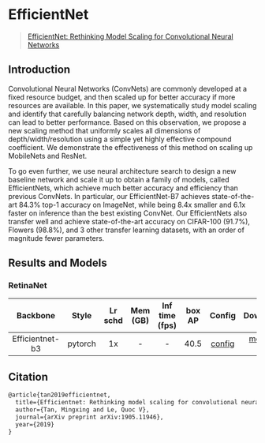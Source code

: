 # EfficientNet

> [EfficientNet: Rethinking Model Scaling for Convolutional Neural Networks](https://arxiv.org/abs/1905.11946v5)

<!-- [BACKBONE] -->

## Introduction

Convolutional Neural Networks (ConvNets) are commonly developed at a fixed resource budget, and then scaled up for
better accuracy if more resources are available. In this paper, we systematically study model scaling and identify that
carefully balancing network depth, width, and resolution can lead to better performance. Based on this observation, we
propose a new scaling method that uniformly scales all dimensions of depth/width/resolution using a simple yet highly
effective compound coefficient. We demonstrate the effectiveness of this method on scaling up MobileNets and ResNet.

To go even further, we use neural architecture search to design a new baseline network and scale it up to obtain a
family of models, called EfficientNets, which achieve much better accuracy and efficiency than previous ConvNets. In
particular, our EfficientNet-B7 achieves state-of-the-art 84.3% top-1 accuracy on ImageNet, while being 8.4x smaller and
6.1x faster on inference than the best existing ConvNet. Our EfficientNets also transfer well and achieve
state-of-the-art accuracy on CIFAR-100 (91.7%), Flowers (98.8%), and 3 other transfer learning datasets, with an order
of magnitude fewer parameters.

## Results and Models

### RetinaNet

|    Backbone     |  Style  | Lr schd | Mem (GB) | Inf time (fps) | box AP |                         Config                          |                                                                                                                                                                              Download                                                                                                                                                                              |
|:---------------:|:-------:|:-------:|:--------:|:--------------:|:------:|:-------------------------------------------------------:|:------------------------------------------------------------------------------------------------------------------------------------------------------------------------------------------------------------------------------------------------------------------------------------------------------------------------------------------------------------------:|
| Efficientnet-b3 | pytorch |   1x    |    -     |       -        |  40.5  | [config](./retinanet_effb3_fpn_8xb4-crop896-1x_coco.py) | [model](https://download.openmmlab.com/mmdetection/v2.0/efficientnet/retinanet_effb3_fpn_crop896_8x4_1x_coco/retinanet_effb3_fpn_crop896_8x4_1x_coco_20220322_234806-615a0dda.pth) \| [log](https://download.openmmlab.com/mmdetection/v2.0/efficientnet/retinanet_effb3_fpn_crop896_8x4_1x_coco/retinanet_effb3_fpn_crop896_8x4_1x_coco_20220322_234806.log.json) |

## Citation

```latex
@article{tan2019efficientnet,
  title={Efficientnet: Rethinking model scaling for convolutional neural networks},
  author={Tan, Mingxing and Le, Quoc V},
  journal={arXiv preprint arXiv:1905.11946},
  year={2019}
}
```
